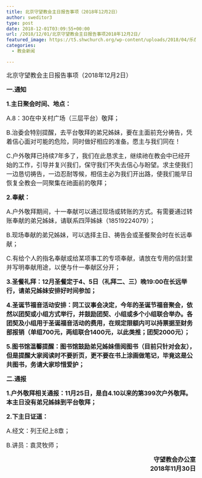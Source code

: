 ```yaml
---
title: 北京守望教会主日报告事项（2018年12月2日）
author: sweditor3
type: post
date: 2018-12-01T03:09:55+00:00
url: /2018/12/01/北京守望教会主日报告事项2018年12月2日/
featured_image: https://t5.shwchurch.org/wp-content/uploads/2018/04/乐在非洲-1.bmp
categories:
  - 教会新闻

---
```

<span style="font-size: 12pt;">北京守望教会主日报告事项（2018年12月2日）</span>

<!--more-->

**<span style="font-size: 12pt;">一.通知</span>**

**<span style="font-size: 12pt;">1.主日聚会时间、地点：</span>**

<span style="font-size: 12pt;">A.8：30在中关村广场（三层平台）敬拜；</span>

<span style="font-size: 12pt;">B.治委会特别提醒，去平台敬拜的弟兄姊妹，要在主面前充分祷告，凭着信心面对可能的危险，同时做好相应的准备。愿主与我们同在！</span>

<span style="font-size: 12pt;">C.户外敬拜已持续7年多了，我们在此恳求主，继续祂在教会中已经开始的工作，引导并复兴我们，保守我们不失去信心与盼望。求主使我们一边恳切祷告，一边忍耐等候，相信主必为我们开出路，使我们能早日恢复全教会一同聚集在祂面前的敬拜；</span>

**<span style="font-size: 12pt;">2.奉献：</span>**

<span style="font-size: 12pt;">A.户外敬拜期间，十一奉献可以通过现场或转账的方式。有需要通过转账奉献的弟兄姊妹，请联系四萍姊妹（18519224079）；</span>

<span style="font-size: 12pt;">B.现场奉献的弟兄姊妹，可以选择主日、祷告会或圣餐聚会时在长远奉献；</span>

<span style="font-size: 12pt;">C.有给个人的指名奉献或给某项事工的专项奉献，请放在专用的信封里并写明奉献用途，以便与什一奉献区分开；</span>

**<span style="font-size: 12pt;">3.圣餐礼拜：12月圣餐定于4、5日（礼拜二、三）晚19:00在长远举行，请弟兄姊妹安排好时间参加；</span>**

**<span style="font-size: 12pt;">4.圣诞节福音活动安排：同工议事会决定，今年的圣诞节福音聚会，依然以团契或小组方式举行，并鼓励团契、小组或多个小组联合举办。各团契及小组用于圣诞福音活动的费用，在规定限额内可以持票据至财务部报销（单组700元，两组联合1400元，以此类推；团契2000元）；</span>**

**<span style="font-size: 12pt;">5.图书馆温馨提醒：图书馆鼓励弟兄姊妹借阅图书（目前只针对会友），但是提醒大家阅读时不要折页，更不要在书上涂画做笔记，毕竟这是公共图书，务请大家珍惜爱护；</span>**

**<span style="font-size: 12pt;">二.通报</span>**

**<span style="font-size: 12pt;">1.户外敬拜相关通报：11月25日，是自4.10以来的第399次户外敬拜。本主日没有弟兄姊妹到平台敬拜；</span>**

**<span style="font-size: 12pt;">2.下主日证道：</span>**

<span style="font-size: 12pt;">A.经文：列王纪上8章；</span>

<span style="font-size: 12pt;">B.讲员：袁灵牧师；</span>

<p style="text-align: right;">
  <strong><span style="font-size: 12pt;">守望教会办公室</span></strong><br /> <strong><span style="font-size: 12pt;">2018年11月30日</span></strong>
</p>